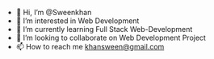 - 👋 Hi, I’m @Sweenkhan
- 👀 I’m interested in Web Development
- 🌱 I’m currently learning Full Stack Web-Development
- 💞️ I’m looking to collaborate on Web Development Project
- 📫 How to reach me khansween@gmail.com

<!---
Sweenkhan/Sweenkhan is a ✨ special ✨ repository because its `README.md` (this file) appears on your GitHub profile.
You can click the Preview link to take a look at your changes.
--->
